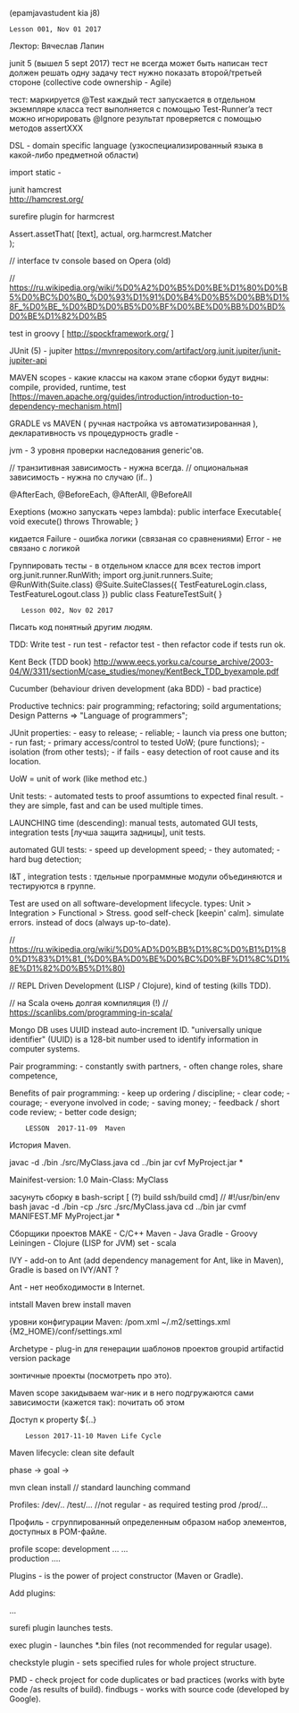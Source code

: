(epamjavastudent kia j8)

    Lesson 001, Nov 01 2017

 Лектор: Вячеслав Лапин



junit 5 (вышел 5 sept 2017)
 	тест не всегда может быть написан
 	тест должен решать одну задачу
	тест нужно показать второй/третьей стороне (collective code ownership - Agile)

тест:
	маркируется  @Test
	каждый тест запускается в отдельном экземпляре класса
	тест выполняется с помощью Test-Runner’a
	тест можно игнорировать @Ignore
	результат проверяется с помощью методов  assertXXX


DSL - domain specific language
 (узкоспециализированный языка в какой-либо предметной области)
 
 
 import static - 
 
  junit hamcrest  
http://hamcrest.org/

surefire plugin for harmcrest

Assert.assetThat(
  [text],
  actual,
  org.harmcrest.Matcher  
);



    
// interface tv console based on Opera (old)

// https://ru.wikipedia.org/wiki/%D0%A2%D0%B5%D0%BE%D1%80%D0%B5%D0%BC%D0%B0_%D0%93%D1%91%D0%B4%D0%B5%D0%BB%D1%8F_%D0%BE_%D0%BD%D0%B5%D0%BF%D0%BE%D0%BB%D0%BD%D0%BE%D1%82%D0%B5

test in groovy [ http://spockframework.org/ ]

JUnit (5) - jupiter
https://mvnrepository.com/artifact/org.junit.jupiter/junit-jupiter-api
   
   
MAVEN scopes - какие классы на каком этапе сборки будут видны:
compile, provided, runtime, test
[https://maven.apache.org/guides/introduction/introduction-to-dependency-mechanism.html]


GRADLE vs MAVEN 
( ручная настройка vs автоматизированная ), декларативность vs процедурность
gradle - 

jvm - 3 уровня проверки наследования generic'ов.


// транзитивная зависимость - нужна всегда.
// опциональная зависимость - нужна по случаю (if.. )
 
 
@AfterEach, @BeforeEach,
@AfterAll, @BeforeAll

Exeptions (можно запускать через  lambda): 
    public interface Executable{
        void execute() throws Throwable;
    }

кидается
Failure - ошибка логики (связаная со сравнениями)
Error - не связано с логикой


Группировать тесты - в отдельном классе для всех тестов
import org.junit.runner.RunWith;
import org.junit.runners.Suite;
@RunWith(Suite.class)
@Suite.SuiteClasses({
   TestFeatureLogin.class,
   TestFeatureLogout.class
})
public class FeatureTestSuit{
}



       Lesson 002, Nov 02 2017

Писать код понятный другим людям.

TDD:
Write test - run test - refactor test - then refactor code 
if tests run ok.


Kent Beck (TDD book)
http://www.eecs.yorku.ca/course_archive/2003-04/W/3311/sectionM/case_studies/money/KentBeck_TDD_byexample.pdf

Cucumber (behaviour driven development (aka BDD) - bad practice) 


Productive technics:
    pair programming;
    refactoring;
    soild argumentations;
    Design Patterns => "Language of programmers";
    
JUnit properties:
    - easy to release;
    - reliable;
    - launch via press one button;
    - run fast;
    - primary access/control to tested UoW; (pure functions);
    - isolation (from other tests);
    - if fails - easy detection of root cause and its location.
    
UoW = unit of work (like method etc.)

Unit tests:
    - automated tests to proof assumtions to expected final result.
    - they are simple, fast and can be used multiple times.


LAUNCHING time (descending):
    manual tests,
    automated GUI tests,
    integration tests [лучша защита задницы], 
    unit tests.


automated GUI tests:
     - speed up development speed;
     - they automated;
     - hard bug detection;
     
I&T , integration tests : тдельные программные модули объединяются и тестируются в группе.



Test are used on all software-development lifecycle.
types: Unit > Integration > Functional > Stress.
good self-check [keepin' calm].
simulate errors.
instead of docs (always up-to-date).



// https://ru.wikipedia.org/wiki/%D0%AD%D0%BB%D1%8C%D0%B1%D1%80%D1%83%D1%81_(%D0%BA%D0%BE%D0%BC%D0%BF%D1%8C%D1%8E%D1%82%D0%B5%D1%80)


// REPL Driven Development (LISP / Clojure), kind of testing (kills TDD).

// на Scala очень долгая компиляция (!)
// https://scanlibs.com/programming-in-scala/

Mongo DB uses UUID instead auto-increment ID.
"universally unique identifier" (UUID) is a 128-bit number used to identify information in computer systems. 





Pair programming:
    - constantly swith partners,
    - often change roles, share competence,
    
    
Benefits of pair programming:
    - keep up ordering / discipline;
    - clear code;
    - courage;
    - everyone involved in code;
    - saving money;
    - feedback / short code review;
    - better code design;
   
   
   
        LESSON  2017-11-09  Maven
 
История Maven.

javac -d ./bin ./src/MyClass.java
cd ../bin
jar cvf MyProject.jar *

Mainifest-version: 1.0
Main-Class: MyClass

засунуть сборку в bash-script  [ (?) build ssh/build cmd]
//  #!/usr/bin/env bash
javac -d ./bin -cp ./src ./src/MyClass.java
cd ../bin
jar cvmf MANIFEST.MF MyProject.jar *



Сборщики проектов
MAKE - C/C++
Maven - Java
Gradle - Groovy
Leiningen - Clojure (LISP for JVM)
set - scala


IVY - add-on to Ant (add dependency management for Ant, like in Maven),
Gradle is based on IVY/ANT ?

Ant - нет необходимости в Internet.

intstall Maven
	brew install maven	

уровни конфигурации Maven:
	<project>/pom.xml
	~/.m2/settings.xml
	{M2_HOME}/conf/settings.xml

Archetype - plug-in для генерации шаблонов проектов
	 groupid
	artifactid
	version
	package

зонтичные проекты (посмотреть про это).


Maven scope <provide> 
    закидываем war-ник и в него подгружаются сами зависимости 
    (кажется так): почитать об этом


Доступ к property ${..}



        Lesson 2017-11-10 Maven Life Cycle


Maven lifecycle:
	clean
	site
	default

phase -> goal -> 

mvn clean install // standard launching command

Profiles:
    /dev/..
    /test/... //not regular - as required testing prod
    /prod/...

Профиль - сгруппированный определенным образом набор элементов, доступных в POM-файле.


profile scope:
   <profiles>
        <profile>
            <id> development </id>
            <properties>...</properties>
            <dependencies>...</dependencies>     
        </profile>
              <profile>
                  <id> production </id>
                  ....
        </profile>        
   </profiles>
   
   
 Plugins - is the power of project constructor (Maven or Gradle).
 
 
 Add plugins:
 
   <build>
     <plugins>
       <plugin>
          ... 
       </plugin>
     </plugins>
   </build>


surefi plugin launches tests.


exec plugin - launches *.bin files (not recommended for regular usage).

checkstyle plugin - sets specified rules for whole project structure.

PMD - check project for code duplicates or bad practices (works with byte code /as results of build).
findbugs - works with source code (developed by Google).





































